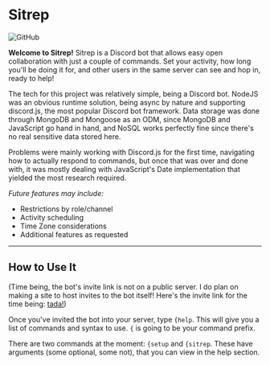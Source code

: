 # Sitrep

![GitHub](https://img.shields.io/github/license/ApprenticeofEnder/Sitrep?style=plastic)

**Welcome to Sitrep!** Sitrep is a Discord bot that allows easy open collaboration with just a couple of commands. Set your activity, how long you'll be doing it for, and other users in the same server can see and hop in, ready to help!

The tech for this project was relatively simple, being a Discord bot. NodeJS was an obvious runtime solution, being async by nature and supporting discord.js, the most popular Discord bot framework. Data storage was done through MongoDB and Mongoose as an ODM, since MongoDB and JavaScript go hand in hand, and NoSQL works perfectly fine since there's no real sensitive data stored here.

Problems were mainly working with Discord.js for the first time, navigating how to actually respond to commands, but once that was over and done with, it was mostly dealing with JavaScript's Date implementation that yielded the most research required.

_Future features may include:_
- Restrictions by role/channel
- Activity scheduling
- Time Zone considerations
- Additional features as requested

---

## How to Use It

(Time being, the bot's invite link is not on a public server. I do plan on making a site to host invites to the bot itself! Here's the invite link for the time being: [tada!](https://discord.com/oauth2/authorize?client_id=872269262016901140&scope=bot+applications.commands))

Once you've invited the bot into your server, type `{help`. This will give you a list of commands and syntax to use. `{` is going to be your command prefix.

There are two commands at the moment: `{setup` and `{sitrep`. These have arguments (some optional, some not), that you can view in the help section.